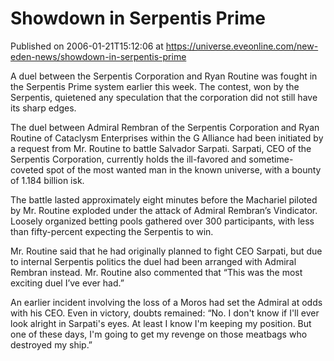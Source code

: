 # Showdown in Serpentis Prime
Published on 2006-01-21T15:12:06 at https://universe.eveonline.com/new-eden-news/showdown-in-serpentis-prime

A duel between the Serpentis Corporation and Ryan Routine was fought in the Serpentis Prime system earlier this week. The contest, won by the Serpentis, quietened any speculation that the corporation did not still have its sharp edges. 

The duel between Admiral Rembran of the Serpentis Corporation and Ryan Routine of Cataclysm Enterprises within the G Alliance had been initiated by a request from Mr. Routine to battle Salvador Sarpati. Sarpati, CEO of the Serpentis Corporation, currently holds the ill-favored and sometime-coveted spot of the most wanted man in the known universe, with a bounty of 1.184 billion isk. 

The battle lasted approximately eight minutes before the Machariel piloted by Mr. Routine exploded under the attack of Admiral Rembran’s Vindicator. Loosely organized betting pools gathered over 300 participants, with less than fifty-percent expecting the Serpentis to win. 

Mr. Routine said that he had originally planned to fight CEO Sarpati, but due to internal Serpentis politics the duel had been arranged with Admiral Rembran instead. Mr. Routine also commented that “This was the most exciting duel I’ve ever had.” 

An earlier incident involving the loss of a Moros had set the Admiral at odds with his CEO. Even in victory, doubts remained: “No. I don't know if I'll ever look alright in Sarpati's eyes. At least I know I'm keeping my position. But one of these days, I'm going to get my revenge on those meatbags who destroyed my ship.”
